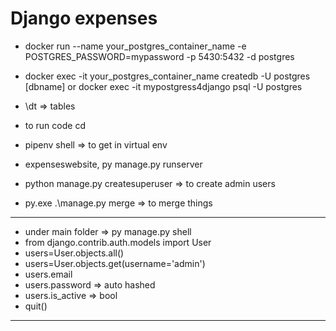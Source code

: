 # Django expenses

- docker run --name your_postgres_container_name -e POSTGRES_PASSWORD=mypassword -p 5430:5432 -d postgres
- docker exec -it your_postgres_container_name createdb -U postgres [dbname] or docker exec -it mypostgress4django psql -U postgres
- \dt => tables

- to run code cd 
- pipenv shell => to get in virtual env
- expenseswebsite, py manage.py runserver

- python manage.py createsuperuser => to create admin users
- py.exe .\manage.py merge => to merge things
-----------------

- under main folder => py manage.py shell
- from django.contrib.auth.models import User
- users=User.objects.all()
- users=User.objects.get(username='admin')
- users.email
- users.password => auto hashed
- users.is_active => bool
- quit()
--------------------